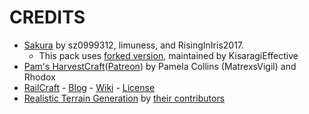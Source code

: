 # CREDITS
* [Sakura](https://www.curseforge.com/minecraft/mc-mods/sakura/) by sz0999312, limuness, and RisingInIris2017.
  * This pack uses [forked version](https://github.com/KisaragiEffective/Sakura_mod), maintained by KisaragiEffective
* [Pam's HarvestCraft](https://www.curseforge.com/minecraft/mc-mods/pams-harvestcraft)([Patreon](https://www.patreon.com/pamsmods)) by Pamela Collins (MatrexsVigil) and Rhodox
* [RailCraft](https://www.curseforge.com/minecraft/mc-mods/railcraft) - [Blog](https://railcraft.info/) - [Wiki](https://railcraft.info/wiki) - [License](https://railcraft.info/wiki/info:license)
* [Realistic Terrain Generation](https://www.curseforge.com/minecraft/mc-mods/realistic-terrain-generation) by [their contributors](https://github.com/Team-RTG/Realistic-Terrain-Generation/graphs/contributors)